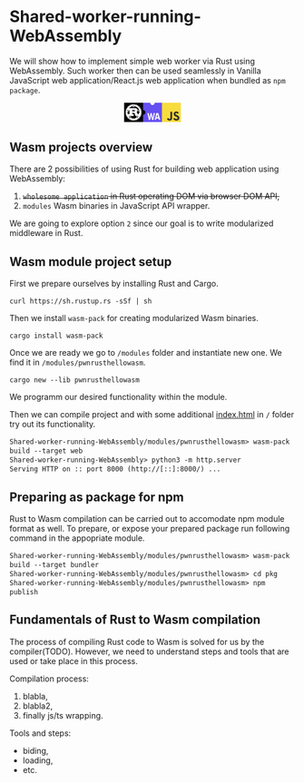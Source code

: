 # Shared-worker-running-WebAssembly
We will show how to implement simple web worker via Rust using WebAssembly. Such worker then can be used seamlessly in Vanilla JavaScript web application/React.js web application when bundled as `npm package`.
<p align="center">
  <img src="misc/imgs/rustwasmjs.png" alt="k8s-aks-img-tr" style="width: 20%;" />
</p> 

## Wasm projects overview
There are 2 possibilities of using Rust for building web application using WebAssembly:
1. ~~`wholesome application` in Rust operating DOM via browser DOM API,~~
2. `modules` Wasm binaries in JavaScript API wrapper.  

We are going to explore option `2` since our goal is to write modularized middleware in Rust.  

## Wasm module project setup

First we prepare ourselves by installing Rust and Cargo.
```
curl https://sh.rustup.rs -sSf | sh
```
Then we install `wasm-pack` for creating modularized Wasm binaries.
```
cargo install wasm-pack
``` 
Once we are ready we go to `/modules` folder and instantiate new one. We find it in `/modules/pwnrusthellowasm`.
```
cargo new --lib pwnrusthellowasm
```
We programm our desired functionality within the module.  

Then we can compile project and with some additional [index.html](https://github.com/KlosStepan/Shared-worker-running-WebAssembly/blob/main/index.html) in `/` folder try out its functionality.
```
Shared-worker-running-WebAssembly/modules/pwnrusthellowasm> wasm-pack build --target web
Shared-worker-running-WebAssembly> python3 -m http.server
Serving HTTP on :: port 8000 (http://[::]:8000/) ...
```

## Preparing as package for npm
Rust to Wasm compilation can be carried out to accomodate npm module format as well. To prepare, or expose your prepared package run following command in the appopriate module.
```
Shared-worker-running-WebAssembly/modules/pwnrusthellowasm> wasm-pack build --target bundler
Shared-worker-running-WebAssembly/modules/pwnrusthellowasm> cd pkg
Shared-worker-running-WebAssembly/modules/pwnrusthellowasm> npm publish
``` 
## Fundamentals of Rust to Wasm compilation
The process of compiling Rust code to Wasm is solved for us by the compiler(TODO). However, we need to understand steps and tools that are used or take place in this process.

Compilation process:  
1. blabla,  
2. blabla2,
3. finally js/ts wrapping.

Tools and steps:
- biding,
- loading,
- etc.